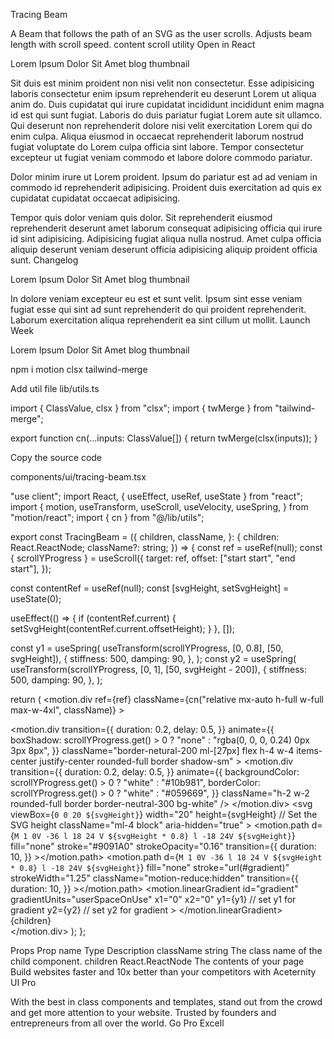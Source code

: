 Tracing Beam

A Beam that follows the path of an SVG as the user scrolls. Adjusts beam length with scroll speed.
content
scroll
utility
Open in
React

Lorem Ipsum Dolor Sit Amet
blog thumbnail

Sit duis est minim proident non nisi velit non consectetur. Esse adipisicing laboris consectetur enim ipsum reprehenderit eu deserunt Lorem ut aliqua anim do. Duis cupidatat qui irure cupidatat incididunt incididunt enim magna id est qui sunt fugiat. Laboris do duis pariatur fugiat Lorem aute sit ullamco. Qui deserunt non reprehenderit dolore nisi velit exercitation Lorem qui do enim culpa. Aliqua eiusmod in occaecat reprehenderit laborum nostrud fugiat voluptate do Lorem culpa officia sint labore. Tempor consectetur excepteur ut fugiat veniam commodo et labore dolore commodo pariatur.

Dolor minim irure ut Lorem proident. Ipsum do pariatur est ad ad veniam in commodo id reprehenderit adipisicing. Proident duis exercitation ad quis ex cupidatat cupidatat occaecat adipisicing.

Tempor quis dolor veniam quis dolor. Sit reprehenderit eiusmod reprehenderit deserunt amet laborum consequat adipisicing officia qui irure id sint adipisicing. Adipisicing fugiat aliqua nulla nostrud. Amet culpa officia aliquip deserunt veniam deserunt officia adipisicing aliquip proident officia sunt.
Changelog

Lorem Ipsum Dolor Sit Amet
blog thumbnail



In dolore veniam excepteur eu est et sunt velit. Ipsum sint esse veniam fugiat esse qui sint ad sunt reprehenderit do qui proident reprehenderit. Laborum exercitation aliqua reprehenderit ea sint cillum ut mollit.
Launch Week

Lorem Ipsum Dolor Sit Amet
blog thumbnail



npm i motion clsx tailwind-merge

Add util file
lib/utils.ts

import { ClassValue, clsx } from "clsx";
import { twMerge } from "tailwind-merge";
 
export function cn(...inputs: ClassValue[]) {
  return twMerge(clsx(inputs));
}

Copy the source code

components/ui/tracing-beam.tsx

"use client";
import React, { useEffect, useRef, useState } from "react";
import {
  motion,
  useTransform,
  useScroll,
  useVelocity,
  useSpring,
} from "motion/react";
import { cn } from "@/lib/utils";
 
export const TracingBeam = ({
  children,
  className,
}: {
  children: React.ReactNode;
  className?: string;
}) => {
  const ref = useRef<HTMLDivElement>(null);
  const { scrollYProgress } = useScroll({
    target: ref,
    offset: ["start start", "end start"],
  });
 
  const contentRef = useRef<HTMLDivElement>(null);
  const [svgHeight, setSvgHeight] = useState(0);
 
  useEffect(() => {
    if (contentRef.current) {
      setSvgHeight(contentRef.current.offsetHeight);
    }
  }, []);
 
  const y1 = useSpring(
    useTransform(scrollYProgress, [0, 0.8], [50, svgHeight]),
    {
      stiffness: 500,
      damping: 90,
    },
  );
  const y2 = useSpring(
    useTransform(scrollYProgress, [0, 1], [50, svgHeight - 200]),
    {
      stiffness: 500,
      damping: 90,
    },
  );
 
  return (
    <motion.div
      ref={ref}
      className={cn("relative mx-auto h-full w-full max-w-4xl", className)}
    >
      <div className="absolute top-3 -left-4 md:-left-20">
        <motion.div
          transition={{
            duration: 0.2,
            delay: 0.5,
          }}
          animate={{
            boxShadow:
              scrollYProgress.get() > 0
                ? "none"
                : "rgba(0, 0, 0, 0.24) 0px 3px 8px",
          }}
          className="border-netural-200 ml-[27px] flex h-4 w-4 items-center justify-center rounded-full border shadow-sm"
        >
          <motion.div
            transition={{
              duration: 0.2,
              delay: 0.5,
            }}
            animate={{
              backgroundColor: scrollYProgress.get() > 0 ? "white" : "#10b981",
              borderColor: scrollYProgress.get() > 0 ? "white" : "#059669",
            }}
            className="h-2 w-2 rounded-full border border-neutral-300 bg-white"
          />
        </motion.div>
        <svg
          viewBox={`0 0 20 ${svgHeight}`}
          width="20"
          height={svgHeight} // Set the SVG height
          className="ml-4 block"
          aria-hidden="true"
        >
          <motion.path
            d={`M 1 0V -36 l 18 24 V ${svgHeight * 0.8} l -18 24V ${svgHeight}`}
            fill="none"
            stroke="#9091A0"
            strokeOpacity="0.16"
            transition={{
              duration: 10,
            }}
          ></motion.path>
          <motion.path
            d={`M 1 0V -36 l 18 24 V ${svgHeight * 0.8} l -18 24V ${svgHeight}`}
            fill="none"
            stroke="url(#gradient)"
            strokeWidth="1.25"
            className="motion-reduce:hidden"
            transition={{
              duration: 10,
            }}
          ></motion.path>
          <defs>
            <motion.linearGradient
              id="gradient"
              gradientUnits="userSpaceOnUse"
              x1="0"
              x2="0"
              y1={y1} // set y1 for gradient
              y2={y2} // set y2 for gradient
            >
              <stop stopColor="#18CCFC" stopOpacity="0"></stop>
              <stop stopColor="#18CCFC"></stop>
              <stop offset="0.325" stopColor="#6344F5"></stop>
              <stop offset="1" stopColor="#AE48FF" stopOpacity="0"></stop>
            </motion.linearGradient>
          </defs>
        </svg>
      </div>
      <div ref={contentRef}>{children}</div>
    </motion.div>
  );
};

Props
Prop name	Type	Description
className	string	The class name of the child component.
children	React.ReactNode	The contents of your page
Build websites faster and 10x better than your competitors with Aceternity UI Pro

With the best in class components and templates, stand out from the crowd and get more attention to your website. Trusted by founders and entrepreneurs from all over the world.
Go Pro
Excell